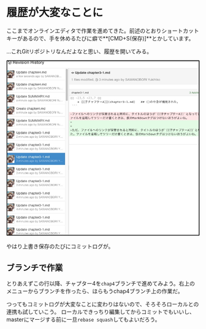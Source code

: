 # 履歴が大変なことに

ここまでオンラインエディタで作業を進めてきた。前述のとおりショートカットキーがあるので、手を休めるたびに癖で**[CMD+S(保存)]**とかしています。

...これGitリポジトリなんだよなと思い、履歴を開いてみる。

![](history.jpg)

やはり上書き保存のたびにコミットログが。


## ブランチで作業

とりあえずこの行以降、チャプター4を`chap4`ブランチで進めてみよう。右上のメニューからブランチを作ったら、ほらもうchap4ブランチ上の作業だ。

つってもコミットログが大変なことに変わりはないので、そろそろローカルとの連携も試していこう。
ローカルできっちり編集してからコミットでもいいし、masterにマージする前に一旦`rebase squash`してもよいだろう。



